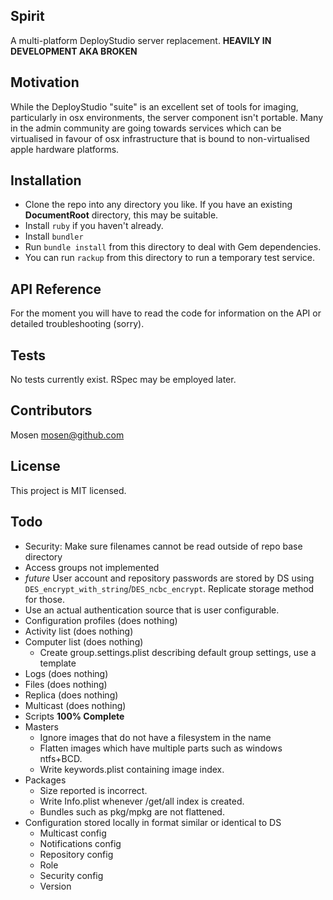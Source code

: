 ## Spirit

A multi-platform DeployStudio server replacement. **HEAVILY IN DEVELOPMENT AKA BROKEN**

## Motivation

While the DeployStudio "suite" is an excellent set of tools for imaging, particularly in osx environments,
the server component isn't portable. Many in the admin community are going towards services which can be virtualised
in favour of osx infrastructure that is bound to non-virtualised apple hardware platforms.

## Installation

- Clone the repo into any directory you like. If you have an existing __DocumentRoot__ directory, this may be suitable.
- Install `ruby` if you haven't already.
- Install `bundler`
- Run `bundle install` from this directory to deal with Gem dependencies.
- You can run `rackup` from this directory to run a temporary test service.

## API Reference

For the moment you will have to read the code for information on the API or detailed troubleshooting (sorry).

## Tests

No tests currently exist. RSpec may be employed later.

## Contributors

Mosen <mosen@github.com>

## License

This project is MIT licensed.

## Todo

+ Security: Make sure filenames cannot be read outside of repo base directory
+ Access groups not implemented
+ *future* User account and repository passwords are stored by DS using `DES_encrypt_with_string`/`DES_ncbc_encrypt`.
Replicate storage method for those.
+ Use an actual authentication source that is user configurable.
+ Configuration profiles (does nothing)
+ Activity list (does nothing)
+ Computer list (does nothing)
    + Create group.settings.plist describing default group settings, use a template
+ Logs (does nothing)
+ Files (does nothing)
+ Replica (does nothing)
+ Multicast (does nothing)
+ Scripts __100% Complete__
+ Masters
    - Ignore images that do not have a filesystem in the name
    - Flatten images which have multiple parts such as windows ntfs+BCD.
    - Write keywords.plist containing image index.
+ Packages
    - Size reported is incorrect.
    - Write Info.plist whenever /get/all index is created.
    - Bundles such as pkg/mpkg are not flattened.
+ Configuration stored locally in format similar or identical to DS
    - Multicast config
    - Notifications config
    - Repository config
    - Role
    - Security config
    - Version
